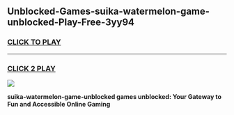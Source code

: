 
## Unblocked-Games-suika-watermelon-game-unblocked-Play-Free-3yy94
<h3>
<a href="https://premium76.site?title=suika-watermelon-game-unblocked&ref=20M">CLICK TO PLAY</a></h3>
<hr>

<h3>
<a href="https://premium76.site?title=suika-watermelon-game-unblocked&ref=20M">CLICK 2 PLAY</a>
  
</h3>

<a href="https://premium76.site?title=suika-watermelon-game-unblocked&ref=19M"><img src="https://clearcache.store/games.png"></a>


**suika-watermelon-game-unblocked games unblocked: Your Gateway to Fun and Accessible Online Gaming**

